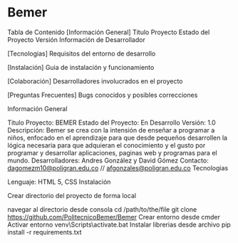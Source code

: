 # Bemer

Tabla de Contenido [Información General] Titulo Proyecto Estado del Proyecto Versión Información de Desarrollador

[Tecnologias] Requisitos del entorno de desarrollo

[Instalación] Guia de instalación y funcionamiento

[Colaboración] Desarrolladores involucrados en el proyecto

[Preguntas Frecuentes] Bugs conocidos y posibles correcciones

Información General

Titulo Proyecto: BEMER
Estado del Proyecto: En Desarrollo
Versión: 1.0
Descripción: Bemer se crea con la intensión de enseñar a programar a niños, enfocado en el aprendizaje para que desde pequeños desarrollen la lógica necesaria para que adquieran el conocimiento y el gusto por programar y desarrollar aplicaciones, paginas web y programas para el mundo.
Desarrolladores: Andres González y David Gómez
Contacto: dagomezm10@poligran.edu.co // afgonzales@poligran.edu.co
Tecnologias

Lenguaje: HTML 5, CSS
Instalación

Crear directorio del proyecto de forma local

navegar al directorio desde consola cd /path/to/the/file
git clone https://github.com/PolitecnicoBemer/Bemer
Crear entorno desde cmder 
Activar entorno venv\Scripts\activate.bat
Instalar librerias desde archivo pip install -r requirements.txt
